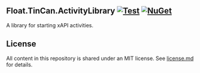 ## Float.TinCan.ActivityLibrary [![Test](https://github.com/gowithfloat/Float.TinCan.ActivityLibrary/actions/workflows/test.yml/badge.svg)](https://github.com/gowithfloat/Float.TinCan.ActivityLibrary/actions/workflows/test.yml) [![NuGet](https://img.shields.io/nuget/v/Float.TinCan.ActivityLibrary)](https://www.nuget.org/packages/Float.TinCan.ActivityLibrary/)

A library for starting xAPI activities.

## License

All content in this repository is shared under an MIT license. See [license.md](./license.md) for details.
